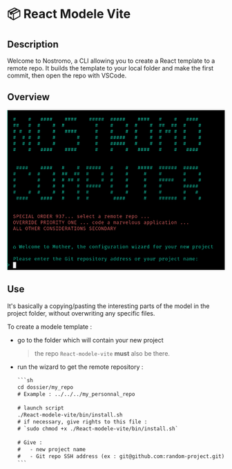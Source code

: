 # 📦 React Modele Vite

## Description

Welcome to Nostromo, a CLI allowing you to create a React template to a remote repo.
It builds the template to your local folder and make the first commit,
then open the repo with VSCode.

## Overview

![terminal_screenshot](./public/terminal_screenshot.png)

## Use

It's basically a copying/pasting the interesting parts
of the model in the project folder, without overwriting any specific files.

To create a modele template :

- go to the folder which will contain your new project

  > the repo `React-modele-vite` **must** also be there.

- run the wizard to get the remote repository :

      ```sh
      cd dossier/my_repo
      # Example : ../../../my_personnal_repo

      # launch script
      ./React-modele-vite/bin/install.sh
      # if necessary, give rights to this file :
      # `sudo chmod +x ./React-modele-vite/bin/install.sh`

      # Give :
      #   - new project name
      #   - Git repo SSH address (ex : git@github.com:random-project.git)
      ```
